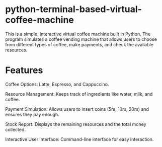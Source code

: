 # python-terminal-based-virtual-coffee-machine
This is a simple, interactive virtual coffee machine built in Python. The program simulates a coffee vending machine that allows users to choose from different types of coffee, make payments, and check the available resources.
<br>
# Features
Coffee Options: Latte, Espresso, and Cappuccino.

Resource Management: Keeps track of ingredients like water, milk, and coffee.

Payment Simulation: Allows users to insert coins (5rs, 10rs, 20rs) and ensures they pay enough.

Stock Report: Displays the remaining resources and the total money collected.

Interactive User Interface: Command-line interface for easy interaction.
